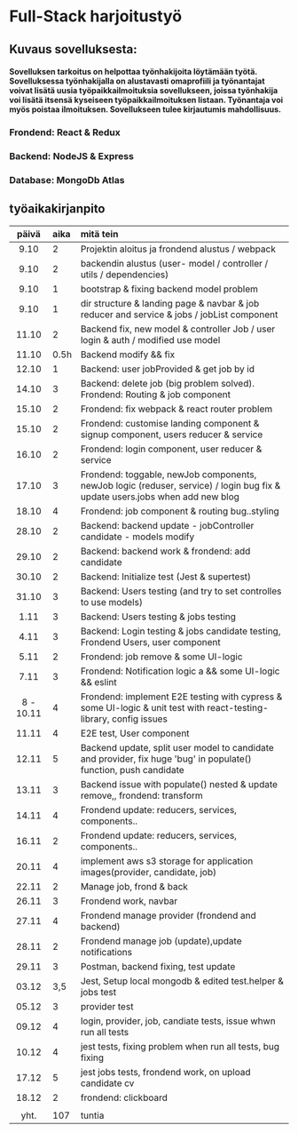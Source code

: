 # Full-Stack harjoitustyö

## Kuvaus sovelluksesta:
#### Sovelluksen tarkoitus on helpottaa työnhakijoita löytämään työtä. Sovelluksessa työnhakijalla on alustavasti omaprofiili ja työnantajat voivat lisätä uusia työpaikkailmoituksia sovellukseen, joissa työnhakija voi lisätä itsensä kyseiseen työpaikkailmoituksen listaan. Työnantaja voi myös poistaa ilmoituksen. Sovellukseen tulee kirjautumis mahdollisuus.

### Frondend: React & Redux
### Backend: NodeJS & Express
### Database: MongoDb Atlas

## työaikakirjanpito

| päivä | aika | mitä tein  |
| :----:|:-----| :-----|
| 9.10  | 2 | Projektin aloitus ja frondend alustus / webpack |
| 9.10  | 2 | backendin alustus (user- model / controller / utils / dependencies)|
| 9.10  | 1 | bootstrap & fixing backend model problem|
| 9.10  | 1 | dir structure & landing page & navbar & job reducer and service & jobs / jobList component|
| 11.10 | 2 | Backend fix, new model & controller Job / user login & auth / modified use model |
| 11.10 | 0.5h | Backend modify && fix |
| 12.10 | 1 | Backend: user jobProvided & get job by id |
| 14.10 | 3 | Backend: delete job (big problem solved). Frondend: Routing & job component |
| 15.10 | 2 | Frondend: fix webpack & react router problem |
| 15.10 | 2 | Frondend: customise landing component & signup component, users reducer & service |
| 16.10 | 2 | Frondend: login component, user reducer & service |
| 17.10 | 3 | Frondend: toggable, newJob components, newJob logic (reduser, service) / login bug fix & update users.jobs when add new blog|
| 18.10 | 4 | Frondend: job component & routing bug..styling|
| 28.10 | 2 | Backend: backend update - jobController candidate - models modify|
| 29.10 | 2 | Backend: backend work & frondend: add candidate|
| 30.10 | 2 | Backend: Initialize test (Jest & supertest)|
| 31.10 | 3 | Backend: Users testing (and try to set controlles to use models)|
| 1.11 | 3 | Backend: Users testing & jobs testing|
| 4.11 | 3 | Backend: Login testing & jobs candidate testing, Frondend Users, user component|
| 5.11 | 2 | Frondend: job remove & some UI-logic|
| 7.11 | 3 | Frondend: Notification logic a  && some UI-logic && eslint |
| 8 - 10.11 | 4 | Frondend: implement E2E testing with cypress & some UI-logic & unit test with react-testing-library, config issues |
| 11.11 | 4 | E2E test, User component |
| 12.11 | 5 | Backend update, split user model to candidate and provider, fix huge 'bug' in populate() function, push candidate|
| 13.11 | 3 | Backend issue with populate() nested & update remove,, frondend: transform|
| 14.11 | 4 | Frondend update: reducers, services, components..|
| 16.11 | 2 | Frondend update: reducers, services, components..|
| 20.11 | 4 | implement aws s3 storage for application images(provider, candidate, job)|
| 22.11 | 2 | Manage job, frond & back|
| 26.11 | 3 | Frondend work, navbar|
| 27.11 | 4 | Frondend manage provider (frondend and backend)|
| 28.11 | 2 | Frondend manage job (update),update notifications |
| 29.11 | 3 | Postman, backend fixing, test update |
| 03.12 | 3,5 | Jest, Setup local mongodb & edited test.helper & jobs test |
| 05.12 | 3 | provider test |
| 09.12 | 4 | login, provider, job, candiate tests, issue whwn run all tests |
| 10.12 | 4 | jest tests, fixing problem when run all tests, bug fixing |
| 17.12 | 5 | jest jobs tests, frondend work, on upload candidate cv |
| 18.12 | 2 | frondend: clickboard |
| | | |
| yht. | 107 | tuntia|






